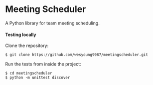 # Meeting Scheduler

A Python library for team meeting scheduling.

#### Testing locally

Clone the repository:

```
$ git clone https://github.com/wesyoung9987/meetingscheduler.git
```

Run the tests from inside the project:

```
$ cd meetingscheduler
$ python -m unittest discover
```
